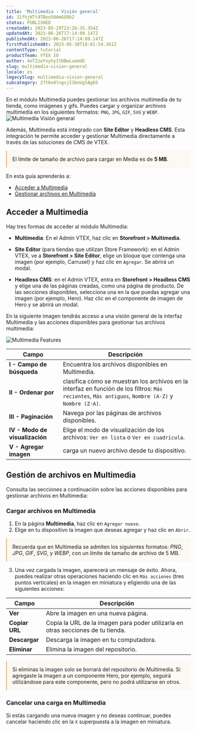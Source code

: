 ```yaml
---
title: 'Multimedia - Visión general'
id: 31fhjHTt4TBoo50AmGQ9b2
status: PUBLISHED
createdAt: 2023-05-29T23:26:35.354Z
updatedAt: 2023-06-26T17:14:09.147Z
publishedAt: 2023-06-26T17:14:09.147Z
firstPublishedAt: 2023-05-30T18:01:54.161Z
contentType: tutorial
productTeam: VTEX IO
author: 4oTZzwYoyhy1tDBwLuemdG
slug: multimedia-vision-general
locale: es
legacySlug: multimedia-vision-general
subcategory: 27t6x0lngvjI3bnUg5AgEO
---
```


En el módulo Multimedia puedes gestionar los archivos multimedia de tu tienda, como imágenes y gifs. Puedes cargar y organizar archivos multimedia en los siguientes formatos: `PNG`, `JPG`, `GIF`, `SVG` y `WEBP`.
![Multimedia Visión general](//images.ctfassets.net/alneenqid6w5/3HL6n5pBx5OpIyJMmPccuZ/4b7fca26bb4f3b1f72d3a6fff9eca887/es-multimedia-overview.png)

Además, Multimedia está integrado con **Site Editor** y **Headless CMS**. Esta integración te permite acceder y gestionar Multimedia directamente a través de las soluciones de CMS de VTEX.

<div style="background-color:#FCF8F2; border-left: 2px solid #F0AD4E; border-top-left-radius: 2px; border-bottom-left-radius: 2px; padding: 15px; margin-bottom: 10px">
  El límite de tamaño de archivo para cargar en Media es de <b>5 MB</b>.
</div>

En esta guía aprenderás a:

- [Acceder a Multimedia](#acceder-a-multimedia)
- [Gestionar archivos en Multimedia](#gestion-de-archivos-en-multimedia)

## Acceder a Multimedia
Hay tres formas de acceder al módulo Multimedia:

- **Multimedia**: En el Admin VTEX, haz clic en **Storefront > Multimedia**. 

- **Site Editor** (para tiendas que utilizan Store Framework): en el Admin VTEX, ve a **Storefront > Site Editor**, elige un bloque que contenga una imagen (por ejemplo, Carrusel) y haz clic en `Agregar`.  Se abrirá un modal.

- **Headless CMS**: en el Admin VTEX, entra en **Storefront > Headless CMS** y elige una de las páginas creadas, como una página de producto. De las secciones disponibles, selecciona una en la que puedas agregar una imagen (por ejemplo, Hero). Haz clic en el componente de imagen de Hero y se abrirá un modal.

En la siguiente imagen tendrás acceso a una visión general de la interfaz Multimedia y las acciones disponibles para gestionar tus archivos multimedia:

![Multimedia Features](//images.ctfassets.net/alneenqid6w5/2teyzkUy2zP5vjMLPxlXgD/db95f45451326e0664992cefa1cd8a6f/es-multimedia-features.png)

| Campo | Descripción |
| ---------- | ------------- |
| **I - Campo de búsqueda** | Encuentra los archivos disponibles en Multimedia. |
| **II - Ordenar por** | clasifica cómo se muestran los archivos en la interfaz en función de los filtros: `Más recientes`, `Más antiguos`, `Nombre (A-Z)` y `Nombre (Z-A)`. |
| **III - Paginación** | Navega por las páginas de archivos disponibles. |
| **IV - Modo de visualización** |	Elige el modo de visualización de los archivos: `Ver en lista` o `Ver en cuadrícula`. |
| **V - Agregar imagen** | carga un nuevo archivo desde tu dispositivo. |

## Gestión de archivos en Multimedia
Consulta las secciones a continuación sobre las acciones disponibles para gestionar archivos en Multimedia:

### Cargar archivos en Multimedia
1. En la página **Multimedia**, haz clic en `Agregar nuevo`.
2. Elige en tu dispositivo la imagen que deseas agregar y haz clic en `Abrir`.

<div style="background-color:#FCF8F2; border-left: 2px solid #F0AD4E; border-top-left-radius: 2px; border-bottom-left-radius: 2px; padding: 15px; margin-bottom: 10px">
Recuerda que en Multimedia se admiten los siguientes formatos: <i>PNG</i>, <i>JPG</i>, <i>GIF</i>, <i>SVG</i>, y <i>WEBP</i>, con un límite de tamaño de archivo de 5 MB.
</div>

3. Una vez cargada la imagen, aparecerá un mensaje de éxito. Ahora, puedes realizar otras operaciones haciendo clic en `Más acciones` (tres puntos verticales) en la imagen en miniatura y eligiendo una de las siguientes acciones:

| Campo | Descripción |
| ---------- | ------------- |
| **Ver** | Abre la imagen en una nueva página. |
| **Copiar URL** | Copia la URL de la imagen para poder utilizarla en otras secciones de tu tienda. |
| **Descargar** | Descarga la imagen en tu computadora. |
| **Eliminar** |	Elimina la imagen del repositorio. |

<div style="background-color:#FCF8F2; border-left: 2px solid #F0AD4E; border-top-left-radius: 2px; border-bottom-left-radius: 2px; padding: 15px; margin-bottom: 10px">
Si eliminas la imagen solo se borrará del repositorio de Multimedia. Si agregaste la imagen a un componente Hero, por ejemplo, seguirá utilizándose para este componente,  pero no podrá utilizarse en otros.
</div>

### Cancelar una carga en Multimedia
Si estás cargando una nueva imagen y no deseas continuar, puedes cancelar haciendo clic en la `X` superpuesta a la imagen en miniatura.

